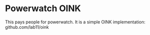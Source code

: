 Powerwatch OINK
============================

This pays people for powerwatch. It is a simple OINK implementation: github.com/lab11/oink
